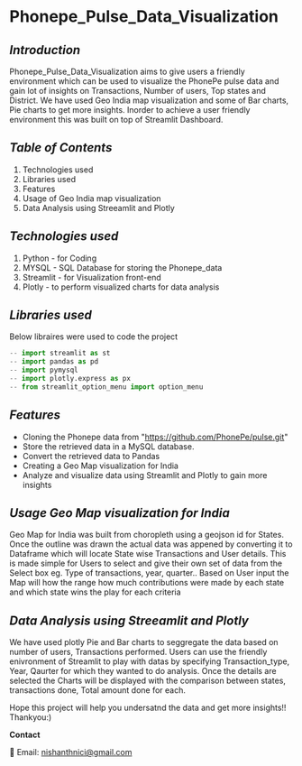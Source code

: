 # Phonepe_Pulse_Data_Visualization

## *Introduction*

Phonepe_Pulse_Data_Visualization aims to give users a friendly environment which can be used to visualize the PhonePe pulse data and gain lot of insights on Transactions, Number of users, Top states and District. We have used Geo India map visualization and some of Bar charts, Pie charts to get more insights. Inorder to achieve a user friendly environment this was built on top of Streamlit Dashboard.

## *Table of Contents*

1.  Technologies used
1.  Libraries used
1.  Features
1.  Usage of Geo India map visualization
1.  Data Analysis using Streeamlit and Plotly


## *Technologies used*

1. Python    - for Coding
1. MYSQL     - SQL Database for storing the Phonepe_data
1. Streamlit - for Visualization front-end
1. Plotly    - to perform visualized charts for data analysis

## *Libraries used*

Below libraires were used to code the project
```python
-- import streamlit as st
-- import pandas as pd
-- import pymysql
-- import plotly.express as px 
-- from streamlit_option_menu import option_menu
```

## *Features*

- Cloning the Phonepe data from "https://github.com/PhonePe/pulse.git"
- Store the retrieved data in a MySQL database.
- Convert the retrieved data to Pandas
- Creating a Geo Map visualization for India
- Analyze and visualize data using Streamlit and Plotly to gain more insights

## *Usage Geo Map visualization for India*

Geo Map for India was built from choropleth using a geojson id for States. Once the outline was drawn the actual data was appened by converting it to Dataframe which will locate State wise Transactions and User details. This is made simple for Users to select and give their own set of data from the Select box eg. Type of transactions, year, quarter.. Based on User input the Map will how the range how much contributions were made by each state and which state wins the play for each criteria

## *Data Analysis using Streeamlit and Plotly*

We have used plotly Pie and Bar charts to seggregate the data based on number of users, Transactions performed. Users can use the friendly enivronment of Streamlit to play with datas by specifying Transaction_type, Year, Qaurter for which they wanted to do analysis. Once the details are selected the Charts will be displayed with the comparison between states, transactions done, Total amount done for each.


Hope this project will help you undersatnd the data and get more insights!! Thankyou:) 

**Contact**

📧 Email: nishanthnici@gmail.com 
